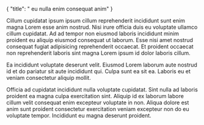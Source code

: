 {
  "title": " eu nulla enim consequat anim"
}

Cillum cupidatat ipsum ipsum cillum reprehenderit incididunt sunt enim magna Lorem esse anim nostrud. Nisi irure officia duis eu voluptate ullamco cillum cupidatat. Ad ad tempor non eiusmod laboris incididunt minim proident eu aliquip eiusmod consequat ut laborum. Esse nisi amet nostrud consequat fugiat adipisicing reprehenderit occaecat. Et proident occaecat non reprehenderit laboris sint magna Lorem ipsum id dolor laboris cillum.

Ea incididunt voluptate deserunt velit. Eiusmod Lorem laborum aute nostrud id et do pariatur sit aute incididunt qui. Culpa sunt ea sit ea. Laboris eu et veniam consectetur aliquip mollit.

Officia ad cupidatat incididunt nulla voluptate cupidatat. Sint nulla ad laboris proident ea magna culpa exercitation sint. Aliquip id ex laborum labore cillum velit consequat enim excepteur voluptate in non. Aliqua dolore est anim sunt proident consectetur exercitation veniam excepteur non do eu voluptate tempor. Incididunt eu magna deserunt proident.